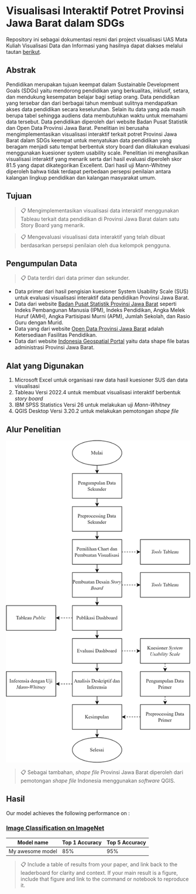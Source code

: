# Visualisasi Interaktif Potret Provinsi Jawa Barat dalam SDGs
Repository ini sebagai dokumentasi resmi dari project visualisasi UAS Mata Kuliah Visualisasi Data dan Informasi yang hasilnya dapat diakses melalui tautan [berikut](https://public.tableau.com/app/profile/rafif.hasabi/viz/VisualisasiInteraktifPotretSDGs4ProvinsiJawaBarat/VisualisasiInteraktifPotretProvinsiJawaBaratdalamSDGs4). 

## Abstrak

Pendidikan merupakan tujuan keempat dalam Sustainable Development Goals (SDGs) yaitu mendorong pendidikan yang berkualitas, inklusif, setara, dan mendukung kesempatan belajar bagi setiap orang. Data pendidikan yang tersebar dan dari berbagai tahun membuat sulitnya mendapatkan akses data pendidikan secara keseluruhan. Selain itu data yang ada masih berupa tabel sehingga audiens data membutuhkan waktu untuk memahami data tersebut. Data pendidikan diperoleh dari website Badan Pusat Statistik dan Open Data Provinsi Jawa Barat. Penelitian ini berusaha mengimplementasikan visualisasi interaktif terkait potret Provinsi Jawa Barat dalam SDGs keempat untuk menyatukan data pendidikan yang beragam menjadi satu tempat berbentuk story board dan dilakukan evaluasi menggunakan kuesioner system usability scale. Penelitian ini menghasilkan visualisasi interaktif yang menarik serta dari hasil evaluasi diperoleh skor 81.5 yang dapat dikategorikan Excellent. Dari hasil uji Mann-Whitney diperoleh bahwa tidak terdapat perbedaan persepsi penilaian antara kalangan lingkup pendidikan dan kalangan masyarakat umum.

## Tujuan

>📋 Mengimplementasikan visualisasi data interaktif menggunakan Tableau terkait data pendidikan di Provinsi Jawa Barat dalam satu Story Board yang menarik.

>📋 Mengevaluasi visualisasi data interaktif yang telah dibuat berdasarkan persepsi penilaian oleh dua kelompok pengguna.

## Pengumpulan Data

>📋 Data terdiri dari data primer dan sekunder.

- Data primer dari hasil pengisian kuesioner System Usability Scale (SUS) untuk evaluasi visualisasi interaktif data pendidikan Provinsi Jawa Barat.
- Data dari website [Badan Pusat Statistik Provinsi Jawa Barat](https://jabar.bps.go.id/) seperti Indeks Pembangunan Manusia (IPM), Indeks Pendidikan, Angka Melek Huruf (AMH), Angka Partisipasi Murni (APM), Jumlah Sekolah, dan Rasio Guru dengan Murid.
- Data yang dari website [Open Data Provinsi Jawa Barat](https://opendata.jabarprov.go.id/id) adalah Ketersediaan Fasilitas Pendidikan.
- Data dari website [Indonesia Geospatial Portal](https://tanahair.indonesia.go.id/) yaitu data shape file batas administrasi Provinsi Jawa Barat.

## Alat yang Digunakan

1. Microsoft Excel untuk organisasi raw data hasil kuesioner SUS dan data visualisasi
2. Tableau Versi 2022.4 untuk membuat visualisasi interaktif berbentuk *story board*
3. IBM SPSS Statistics Versi 26 untuk melakukan uji *Mann-Whitney*
4. QGIS Desktop Versi 3.20.2 untuk melakukan pemotongan *shape file*

## Alur Penelitian

![alur_penelitian](https://github.com/hasabirr/Proyek-UAS-Visualisasi-Data-Informasi/blob/main/Alur%20Penelitian/Alur%20Proyek%20Visdat.png)

>📋 Sebagai tambahan, *shape file* Provinsi Jawa Barat diperoleh dari pemotongan *shape file* Indonesia menggunakan *software* QGIS.

## Hasil

Our model achieves the following performance on :

### [Image Classification on ImageNet](https://paperswithcode.com/sota/image-classification-on-imagenet)

| Model name         | Top 1 Accuracy  | Top 5 Accuracy |
| ------------------ |---------------- | -------------- |
| My awesome model   |     85%         |      95%       |

>📋  Include a table of results from your paper, and link back to the leaderboard for clarity and context. If your main result is a figure, include that figure and link to the command or notebook to reproduce it. 
